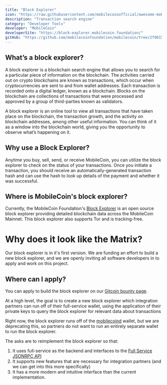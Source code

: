 ```yaml
---
title: "Block Explorer"
icon: "https://raw.githubusercontent.com/mobilecoinofficial/awesome-mobilecoin/main/directory/0071_Block_Explorer/blockexplorer.png"
description: "Transaction search engine"
category: "Developer Tools"
developer: "MobileCoin"
developerSite: "https://block-explorer.mobilecoin.foundation/"
gitHub: "https://github.com/mobilecoinfoundation/mobilecoin/tree/2f90154a445c769594dfad881463a2d4a003d7d6/mobilecoind/clients/python/blockchain_explorer"
---
```

## What’s a block explorer? 
A block explorer is a blockchain search engine that allows you to search for a particular piece of information on the blockchain. The activities carried out on crypto blockchains are known as transactions, which occur when cryptocurrencies are sent to and from wallet addresses. Each transaction is recorded onto a digital ledger, known as a blockchain. Blocks on the blockchain are collections of transactions that were processed and approved by a group of third-parties known as validators.

A block explorer is an online tool to view all transactions that have taken place on the blockchain, the transaction growth, and the activity on blockchain addresses, among other useful information. You can think of it as a window into the blockchain world, giving you the opportunity to observe what’s happening on it.

## Why use a Block Explorer?
Anytime you buy, sell, send, or receive MobileCoin, you can utilize the block explorer to check on the status of your transactions. Once you initiate a transaction, you should receive an automatically-generated transaction hash and can use the hash to look up details of the payment and whether it was successful.

## Where is MobileCoin's block explorer?
Currently, the MobileCoin Foundation's [Block Explorer](https://block-explorer.mobilecoin.foundation/) is an open source block explorer providing detailed blockchain data across the MobileCoin Mainnet. This block explorer also supports Tor and is tracking-free.

# Why does it look like the Matrix?
Our block explorer is in it's first version. We are funding an effort to build a new block explorer, and we are openly inviting all software developers in to apply and work on this project. 

## Where can I apply?
You can apply to build the block explorer on our [Gitcoin bounty page](https://gitcoin.co/issue/mobilecoinofficial/developer-grants/1/100028771).

At a high level, the goal is to create a new block explorer which integration partners can run off of their full-service wallet, using the application of their private keys to query the block explorer for relevant data about transactions

Right now, the block explorer runs off of the [mobilecoind](https://github.com/mobilecoinfoundation/mobilecoin/tree/master/mobilecoind) wallet, but we are deprecating this, so partners do not want to run an entirely separate wallet to run the block explorer.

The asks are to reimplement the block explorer so that:

1.  It uses full-service as the backend and interfaces to the [Full Service JSONRPC API](https://developers.mobilecoin.com/guides/full-service-api)
2.  It supports new features that are necessary for integration partners (and we can get into this more specifically)
3.  It has a more modern and intuitive interface than the current implementation.

